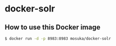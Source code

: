 # docker-solr

## How to use this Docker image

```sh
$ docker run -d -p 8983:8983 mosuka/docker-solr
```

